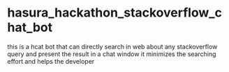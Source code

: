 # hasura_hackathon_stackoverflow_chat_bot
this is a hcat bot that can directly search in web about any stackoverflow query and present the result in a chat window it minimizes the searching effort and helps the developer 
